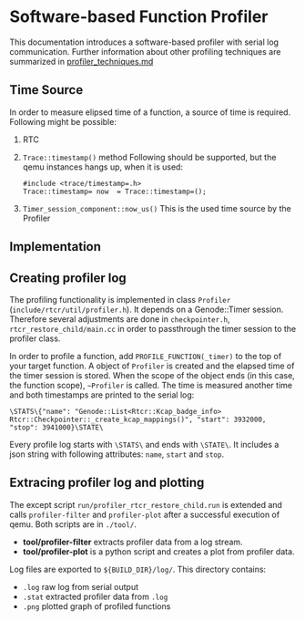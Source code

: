 # Software-based Function Profiler

This documentation introduces a software-based profiler with serial log
communication. Further information about other profiling techniques are
summarized in [profiler\_techniques.md](profiler_techniques.md)

## Time Source

In order to measure elipsed time of a function, a source of time is
required. Following might be possible:
1. RTC
2. `Trace::timestamp()` method
   Following should be supported, but the qemu instances hangs up, when it is used:
   ```
   #include <trace/timestamp=.h>
   Trace::timestamp= now  = Trace::timestamp=();
   ```

3. `Timer_session_component::now_us()`
   This is the used time source by the Profiler

## Implementation

## Creating profiler log

The profiling functionality is implemented in class `Profiler`
(`include/rtcr/util/profiler.h`). It depends on a Genode::Timer
session. Therefore several adjustments are done in `checkpointer.h`,
`rtcr_restore_child/main.cc` in order to passthrough the timer session to the
profiler class.

In order to profile a function, add `PROFILE_FUNCTION(_timer)` to the top of
your target function. A object of `Profiler` is created and the elapsed time of
the timer session is stored. When the scope of the object ends (in this case,
the function scope), `~Profiler` is called. The time is measured another time
and both timestamps are printed to the serial log:

```
\STATS\{"name": "Genode::List<Rtcr::Kcap_badge_info> Rtcr::Checkpointer::_create_kcap_mappings()", "start": 3932000, "stop": 3941000}\STATE\
```

Every profile log starts with  `\STATS\` and ends with `\STATE\`. It includes a
json string with following attributes: `name`, `start` and `stop`.

## Extracing profiler log and plotting

The except script `run/profiler_rtcr_restore_child.run` is extended and calls
`profiler-filter` and `profiler-plot` after a successful execution of
qemu. Both scripts are in `./tool/`.

* **tool/profiler-filter** extracts profiler data from a log stream.
* **tool/profiler-plot** is a python script and creates a plot from profiler data.

Log files are exported to `${BUILD_DIR}/log/`. This directory contains:
* `.log` raw log from serial output
* `.stat` extracted profiler data from `.log`
* `.png` plotted graph of profiled functions



